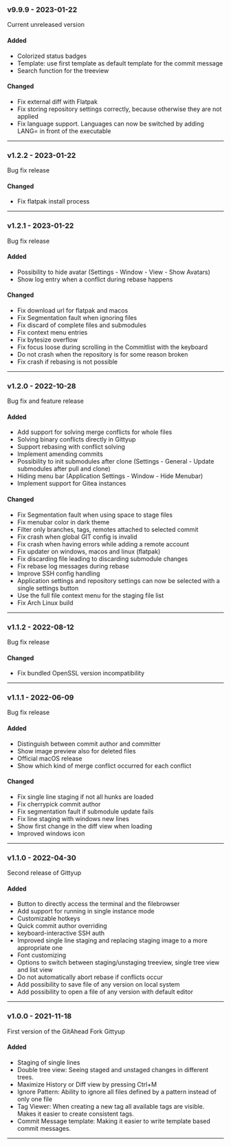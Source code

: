 ### v9.9.9 - 2023-01-22

Current unreleased version

#### Added

* Colorized status badges
* Template: use first template as default template for the commit message
* Search function for the treeview

#### Changed

* Fix external diff with Flatpak
* Fix storing repository settings correctly, because otherwise they are not applied
* Fix language support. Languages can now be switched by adding LANG=<language> in front of the executable

----

### v1.2.2 - 2023-01-22

Bug fix release

#### Changed

* Fix flatpak install process

----

### v1.2.1 - 2023-01-22

Bug fix release

#### Added
* Possibility to hide avatar (Settings - Window - View - Show Avatars)
* Show log entry when a conflict during rebase happens

#### Changed

* Fix download url for flatpak and macos
* Fix Segmentation fault when ignoring files
* Fix discard of complete files and submodules
* Fix context menu entries
* Fix bytesize overflow
* Fix focus loose during scrolling in the Commitlist with the keyboard
* Do not crash when the repository is for some reason broken
* Fix crash if rebasing is not possible

----

### v1.2.0 - 2022-10-28

Bug fix and feature release

#### Added
* Add support for solving merge conflicts for whole files
* Solving binary conflicts directly in Gittyup
* Support rebasing with conflict solving
* Implement amending commits
* Possibility to init submodules after clone (Settings - General - Update submodules after pull and clone)
* Hiding menu bar (Application Settings - Window - Hide Menubar)
* Implement support for Gitea instances

#### Changed
* Fix Segmentation fault when using space to stage files
* Fix menubar color in dark theme
* Filter only branches, tags, remotes attached to selected commit
* Fix crash when global GIT config is invalid
* Fix crash when having errors while adding a remote account
* Fix updater on windows, macos and linux (flatpak)
* Fix discarding file leading to discarding submodule changes
* Fix rebase log messages during rebase
* Improve SSH config handling
* Application settings and repository settings can now be selected with a single settings button
* Use the full file context menu for the staging file list
* Fix Arch Linux build

----

### v1.1.2 - 2022-08-12

Bug fix release

#### Changed

* Fix bundled OpenSSL version incompatibility

----

### v1.1.1 - 2022-06-09

Bug fix release

#### Added
* Distinguish between commit author and committer
* Show image preview also for deleted files
* Official macOS release
* Show which kind of merge conflict occurred for each conflict

#### Changed
* Fix single line staging if not all hunks are loaded
* Fix cherrypick commit author
* Fix segmentation fault if submodule update fails
* Fix line staging with windows new lines
* Show first change in the diff view when loading
* Improved windows icon

----

### v1.1.0 - 2022-04-30

Second release of Gittyup

#### Added
* Button to directly access the terminal and the filebrowser
* Add support for running in single instance mode
* Customizable hotkeys
* Quick commit author overriding
* keyboard-interactive SSH auth
* Improved single line staging and replacing staging image to a more appropriate one
* Font customizing
* Options to switch between staging/unstaging treeview, single tree view and list view
* Do not automatically abort rebase if conflicts occur
* Add possibility to save file of any version on local system
* Add possibility to open a file of any version with default editor

----

### v1.0.0 - 2021-11-18

First version of the GitAhead Fork Gittyup

#### Added
* Staging of single lines
* Double tree view: Seeing staged and unstaged changes in different trees.
* Maximize History or Diff view by pressing Ctrl+M
* Ignore Pattern: Ability to ignore all files defined by a pattern instead of only one file
* Tag Viewer: When creating a new tag all available tags are visible. Makes it easier to create consistent tags.
* Commit Message template: Making it easier to write template based commit messages.

----
